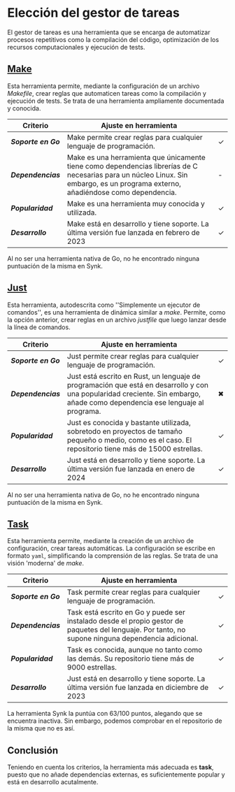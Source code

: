 # Elección del gestor de tareas

El gestor de tareas es una herramienta que se encarga de automatizar procesos repetitivos como la compilación del código, optimización de los recursos computacionales y ejecución de tests.

## [Make](https://www.gnu.org/software/make/)

Esta herramienta permite, mediante la configuración de un archivo *Makefile*, crear reglas que
automaticen tareas como la compilación y ejecución de tests. Se trata de una herramienta ampliamente
documentada y conocida.

 | Criterio              | Ajuste en herramienta |     |
|------------------------|-----------------------| --- |
| ***Soporte en Go***    | Make permite crear reglas para cualquier lenguaje de programación. | ✓ |
| ***Dependencias***    | Make es una herramienta que únicamente tiene como dependencias librerías de C necesarias para un núcleo Linux. Sin embargo, es un programa externo, añadiéndose como dependencia. | - |
| ***Popularidad***      | Make es una herramienta muy conocida y utilizada. | ✓ |
| ***Desarrollo***       | Make está en desarrollo y tiene soporte. La última versión fue lanzada en febrero de 2023 | ✓ |

Al no ser una herramienta nativa de Go, no he encontrado ninguna puntuación de la misma en Synk.

## [Just](https://github.com/casey/just)

Esta herramienta, autodescrita como ''Simplemente un ejecutor de comandos'', es una herramienta de 
dinámica similar a *make*. Permite, como la opción anterior, crear reglas en un archivo *justfile* que 
luego lanzar desde la línea de comandos.

 | Criterio              | Ajuste en herramienta |     |
|------------------------|-----------------------| --- |
| ***Soporte en Go***    | Just permite crear reglas para cualquier lenguaje de programación. | ✓ |
| ***Dependencias***    | Just está escrito en Rust, un lenguaje de programación que está en desarrollo y con una popularidad creciente. Sin embargo, añade como dependencia ese lenguaje al programa. | ✖ |
| ***Popularidad***      | Just es conocida y bastante utilizada, sobretodo en proyectos de tamaño pequeño o medio, como es el caso. El repositorio tiene más de 15000 estrellas. | ✓ |
| ***Desarrollo***       | Just está en desarrollo y tiene soporte. La última versión fue lanzada en enero de 2024 | ✓ |

Al no ser una herramienta nativa de Go, no he encontrado ninguna puntuación de la misma en Synk.

## [Task](https://taskfile.dev/)

Esta herramienta permite, mediante la creación de un archivo de configuración, crear tareas automáticas.
La configuración se escribe en formato `yaml`, simplificando la comprensión de las reglas. Se trata de una
visión 'moderna' de *make*.

 | Criterio              | Ajuste en herramienta |     |
|------------------------|-----------------------| --- |
| ***Soporte en Go***    | Task permite crear reglas para cualquier lenguaje de programación. | ✓ |
| ***Dependencias***    | Task está escrito en Go y puede ser instalado desde el propio gestor de paquetes del lenguaje. Por tanto, no supone ninguna dependencia adicional. | ✓ |
| ***Popularidad***      | Task es conocida, aunque no tanto como las demás. Su repositorio tiene más de 9000 estrellas. | ✓ |
| ***Desarrollo***       | Just está en desarrollo y tiene soporte. La última versión fue lanzada en diciembre de 2023 | ✓ |

La herramienta Synk la puntúa con 63/100 puntos, alegando que se encuentra inactiva. Sin embargo, podemos
comprobar en el repositorio de la misma que no es así.

## Conclusión

Teniendo en cuenta los criterios, la herramienta más adecuada es **task**, puesto que no añade dependencias externas, es suficientemente
popular y está en desarrollo acutalmente.
